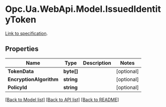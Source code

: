 # Opc.Ua.WebApi.Model.IssuedIdentityToken
[Link to specification](https://reference.opcfoundation.org/v105/Core/docs/Part5/12.3.15/#12.3.15.2).

## Properties

Name | Type | Description | Notes
------------ | ------------- | ------------- | -------------
**TokenData** | **byte[]** |  | [optional] 
**EncryptionAlgorithm** | **string** |  | [optional] 
**PolicyId** | **string** |  | [optional] 

[[Back to Model list]](../README.md#documentation-for-models) [[Back to API list]](../README.md#documentation-for-api-endpoints) [[Back to README]](../README.md)

